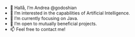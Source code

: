 - 👋 Hallå, I’m Andrea @godoshian
- 👀 I’m interested in the capabilities of Artificial Intelligence.
- 🌱 I’m currently focusing on Java.
- 💞️ I’m open to mutually beneficial projects.
- 📫 Feel free to contact me! 

<!---
godoshian/godoshian is a ✨ special ✨ repository because its `README.md` (this file) appears on your GitHub profile.
You can click the Preview link to take a look at your changes.
--->
